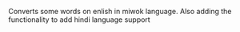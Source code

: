
Converts some words on enlish in miwok language.
Also adding the functionality to add hindi language support
